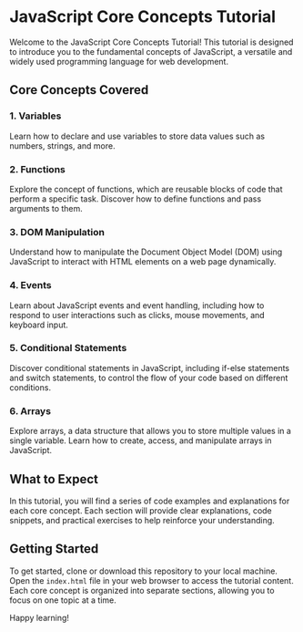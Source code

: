 # JavaScript Core Concepts Tutorial

Welcome to the JavaScript Core Concepts Tutorial! This tutorial is designed to introduce you to the fundamental concepts of JavaScript, a versatile and widely used programming language for web development.

## Core Concepts Covered

### 1. Variables
Learn how to declare and use variables to store data values such as numbers, strings, and more.

### 2. Functions
Explore the concept of functions, which are reusable blocks of code that perform a specific task. Discover how to define functions and pass arguments to them.

### 3. DOM Manipulation
Understand how to manipulate the Document Object Model (DOM) using JavaScript to interact with HTML elements on a web page dynamically.

### 4. Events
Learn about JavaScript events and event handling, including how to respond to user interactions such as clicks, mouse movements, and keyboard input.

### 5. Conditional Statements
Discover conditional statements in JavaScript, including if-else statements and switch statements, to control the flow of your code based on different conditions.

### 6. Arrays
Explore arrays, a data structure that allows you to store multiple values in a single variable. Learn how to create, access, and manipulate arrays in JavaScript.

## What to Expect
In this tutorial, you will find a series of code examples and explanations for each core concept. Each section will provide clear explanations, code snippets, and practical exercises to help reinforce your understanding.

## Getting Started
To get started, clone or download this repository to your local machine. Open the `index.html` file in your web browser to access the tutorial content. Each core concept is organized into separate sections, allowing you to focus on one topic at a time.

Happy learning!
